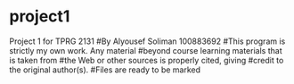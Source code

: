 # project1
Project 1 for TPRG 2131
#By Alyousef Soliman 100883692
#This program is strictly my own work. Any material
#beyond course learning materials that is taken from
#the Web or other sources is properly cited, giving
#credit to the original author(s).
#Files are ready to be marked
